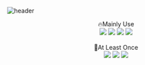 
<!--
**LeeShinHaeng/LeeShinHaeng** is a ✨ _special_ ✨ repository because its `README.md` (this file) appears on your GitHub profile.

Here are some ideas to get you started:

- 🔭 I’m currently working on ...
- 🌱 I’m currently learning ...
- 👯 I’m looking to collaborate on ...
- 🤔 I’m looking for help with ...
- 💬 Ask me about ...
- 📫 How to reach me: ...
- 😄 Pronouns: ...
- ⚡ Fun fact: ...
-->

![header](https://capsule-render.vercel.app/api?type=soft&color=abd4f8&text=Welcome&fontColor=ffffff&alignment-baseline="middle"&fontAlign=50&fontAlignY=30&height=130&desc=LeeShinHaeng's%20GitHub&descAlign=50&descAlignY=70&)

<div align="center">
  🔥Mainly Use<br/>
  <img src="https://img.shields.io/badge/Java-007396?style=for-the-badge&logo=Java&logoColor=white"/>
  <img src="https://img.shields.io/badge/Spring-6DB33F?style=for-the-badge&logo=Spring&logoColor=white">
  <img src="https://img.shields.io/badge/SpringBoot-6DB33F?style=for-the-badge&logo=SpringBoot&logoColor=white">
  <img src="https://img.shields.io/badge/mysql-4479A1?style=for-the-badge&logo=mysql&logoColor=white"/>
  <br/><br/>
  📄At Least Once<br/>
  <img src="https://img.shields.io/badge/androidstudio-3DDC84?style=for-the-badge&logo=android&logoColor=white"/>
  <img src="https://img.shields.io/badge/python-3776AB?style=for-the-badge&logo=python&logoColor=white"/>
  <img src="https://img.shields.io/badge/aws-232F3E?style=for-the-badge&logo=Amazon aws&logoColor=white">

</div>
